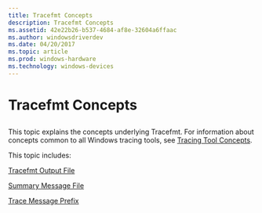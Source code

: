```yaml
---
title: Tracefmt Concepts
description: Tracefmt Concepts
ms.assetid: 42e22b26-b537-4684-af8e-32604a6ffaac
ms.author: windowsdriverdev
ms.date: 04/20/2017
ms.topic: article
ms.prod: windows-hardware
ms.technology: windows-devices
---
```


# Tracefmt Concepts


## <span id="ddk_tracefmt_concepts_tools"></span><span id="DDK_TRACEFMT_CONCEPTS_TOOLS"></span>


This topic explains the concepts underlying Tracefmt. For information about concepts common to all Windows tracing tools, see [Tracing Tool Concepts](tracing-tool-concepts.md).

This topic includes:

[Tracefmt Output File](tracefmt-output-file.md)

[Summary Message File](summary-message-file.md)

[Trace Message Prefix](trace-message-prefix.md)

 

 





